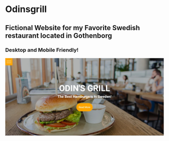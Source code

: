 # Odinsgrill
<h2>Fictional Website for my Favorite Swedish restaurant located in Gothenborg</h2>

<h3>Desktop and Mobile Friendly!</h3>

<img src="/images/odins.jpg" height=auto width=auto>
